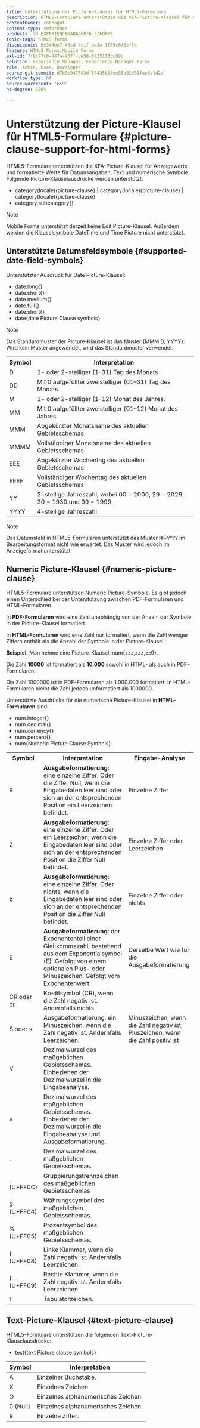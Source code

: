 ```yaml
---
title: Unterstützung der Picture-Klausel für HTML5-Formulare
description: HTML5-Formulare unterstützen die XFA-Picture-Klausel für Anzeigewerte und formatierte Werte für Datumsangaben, Text und numerische Symbole.
contentOwner: robhagat
content-type: reference
products: SG_EXPERIENCEMANAGER/6.5/FORMS
topic-tags: hTML5_forms
discoiquuid: 5e344be7-46cd-4e1f-ae3a-1f89c645cffe
feature: HTML5 Forms,Mobile Forms
exl-id: 7f9c77c6-447a-407f-ae58-6735176dc99c
solution: Experience Manager, Experience Manager Forms
role: Admin, User, Developer
source-git-commit: d7b9e947503df58435b3fee85a92d51fae8c1d2d
workflow-type: ht
source-wordcount: '659'
ht-degree: 100%

---
```


# Unterstützung der Picture-Klausel für HTML5-Formulare {#picture-clause-support-for-html-forms}

HTML5-Formulare unterstützen die XFA-Picture-Klausel für Anzeigewerte und formatierte Werte für Datumsangaben, Text und numerische Symbole. Folgende Picture-Klauselausdrücke werden unterstützt:

* category(locale){picture-clause} | category(locale){picture-clause} | category(locale){picture-clause}
* category.subcategory{}

>[!NOTE]
>
>Mobile Forms unterstützt derzeit keine Edit Picture-Klausel. Außerdem werden die Klauselsymbole DateTime und Time Picture nicht unterstützt.

## Unterstützte Datumsfeldsymbole {#supported-date-field-symbols}

Unterstützter Ausdruck für Date Picture-Klausel:

* date.long{}
* date.short{}
* date.medium{}
* date.full{}
* date.short{}
* date{date Picture Clause symbols}

>[!NOTE]
>
>Das Standardmuster der Picture-Klausel ist das Muster {MMM D, YYYY}. Wird kein Muster angewendet, wird das Standardmuster verwendet.

<table>
 <tbody>
  <tr>
   <th><strong>Symbol</strong></th>
   <th>Interpretation</th>
  </tr>
  <tr>
   <td>D</td>
   <td>1- oder 2-stelliger (1–31) Tag des Monats</td>
  </tr>
  <tr>
   <td>DD</td>
   <td>Mit 0 aufgefüllter zweistelliger (01–31) Tag des Monats.<br /> </td>
  </tr>
  <tr>
   <td>M</td>
   <td>1- oder 2-stelliger (1–12) Monat des Jahres.<br /> </td>
  </tr>
  <tr>
   <td>MM</td>
   <td>Mit 0 aufgefüllter zweistelliger (01–12) Monat des Jahres.<br /> </td>
  </tr>
  <tr>
   <td>MMM</td>
   <td>Abgekürzter Monatsname des aktuellen Gebietsschemas<br /> </td>
  </tr>
  <tr>
   <td>MMMM</td>
   <td>Vollständiger Monatsname des aktuellen Gebietsschemas<br /> </td>
  </tr>
  <tr>
   <td>EEE</td>
   <td>Abgekürzter Wochentag des aktuellen Gebietsschemas<br /> </td>
  </tr>
  <tr>
   <td>EEEE</td>
   <td>Vollständiger Wochentag des aktuellen Gebietsschemas<br /> </td>
  </tr>
  <tr>
   <td>YY</td>
   <td>2-stellige Jahreszahl, wobei 00 = 2000, 29 = 2029, 30 = 1930 und 99 = 1999<br /> </td>
  </tr>
  <tr>
   <td>YYYY</td>
   <td>4-stellige Jahreszahl<br /> </td>
  </tr>
 </tbody>
</table>

>[!NOTE]
>
> Das Datumsfeld in HTML5-Formularen unterstützt das Muster `MM-YYYY` im Bearbeitungsformat nicht wie erwartet. Das Muster wird jedoch im Anzeigeformat unterstützt.

## Numeric Picture-Klausel {#numeric-picture-clause}

HTML5-Formulare unterstützen Numeric Picture-Symbole. Es gibt jedoch einen Unterschied bei der Unterstützung zwischen PDF-Formularen und HTML-Formularen.

In **PDF-Formularen** wird eine Zahl unabhängig von der Anzahl der Symbole in der Picture-Klausel formatiert.

In **HTML-Formularen** wird eine Zahl nur formatiert, wenn die Zahl weniger Ziffern enthält als die Anzahl der Symbole in der Picture-Klausel.

**Beispiel**: Man nehme eine Picture-Klausel: num{zzz,zzz,zz9}.

Die Zahl **10000** ist formatiert als **10.000** sowohl in HTML- als auch in PDF-Formularen.

Die Zahl 1000000 ist in PDF-Formularen als 1.000.000 formatiert. In HTML-Formularen bleibt die Zahl jedoch unformatiert als 1000000.

Unterstützte Ausdrücke für die numerische Picture-Klausel in **HTML-Formularen** sind:

* num.integer{}
* num.decimal{}
* num.currency{}
* num.percent{}
* num{Numeric Picture Clause Symbols}

<table>
 <tbody>
  <tr>
   <th><strong>Symbol</strong></th>
   <th><strong>Interpretation</strong></th>
   <th>Eingabe-Analyse</th>
  </tr>
  <tr>
   <td>9</td>
   <td><strong>Ausgabeformatierung</strong>: eine einzelne Ziffer. Oder die Ziffer Null, wenn die Eingabedaten leer sind oder sich an der entsprechenden Position ein Leerzeichen befindet.<br /> </td>
   <td>Einzelne Ziffer</td>
  </tr>
  <tr>
   <td>Z</td>
   <td><strong>Ausgabeformatierung</strong>: eine einzelne Ziffer. Oder ein Leerzeichen, wenn die Eingabedaten leer sind oder sich an der entsprechenden Position die Ziffer Null befindet.<br /> </td>
   <td>Einzelne Ziffer oder Leerzeichen</td>
  </tr>
  <tr>
   <td>z</td>
   <td><strong>Ausgabeformatierung</strong>: eine einzelne Ziffer. Oder nichts, wenn die Eingabedaten leer sind oder sich an der entsprechenden Position die Ziffer Null befindet.<br /> </td>
   <td>Einzelne Ziffer oder nichts</td>
  </tr>
  <tr>
   <td>E</td>
   <td><strong>Ausgabeformatierung</strong>: der Exponententeil einer Gleitkommazahl, bestehend aus dem Exponentialsymbol (E). Gefolgt von einem optionalen Plus- oder Minuszeichen. Gefolgt vom Exponentenwert.<br /> </td>
   <td>Derselbe Wert wie für die Ausgabeformatierung</td>
  </tr>
  <tr>
   <td>CR oder cr<br /> </td>
   <td>Kreditsymbol (CR), wenn die Zahl negativ ist. Andernfalls nichts.</td>
   <td><br type="_moz" /> </td>
  </tr>
  <tr>
   <td>S oder s<br /> </td>
   <td>Ausgabeformatierung: ein Minuszeichen, wenn die Zahl negativ ist. Andernfalls Leerzeichen.<br /> </td>
   <td>Minuszeichen, wenn die Zahl negativ ist; Pluszeichen, wenn die Zahl positiv ist</td>
  </tr>
  <tr>
   <td>V</td>
   <td>Dezimalwurzel des maßgeblichen Gebietsschemas. Einbeziehen der Dezimalwurzel in die Eingabeanalyse.</td>
   <td><br type="_moz" /> </td>
  </tr>
  <tr>
   <td>v</td>
   <td>Dezimalwurzel des maßgeblichen Gebietsschemas. Einbeziehen der Dezimalwurzel in die Eingabeanalyse und Ausgabeformatierung.</td>
   <td><br type="_moz" /> </td>
  </tr>
  <tr>
   <td>.</td>
   <td>Dezimalwurzel des maßgeblichen Gebietsschemas.</td>
   <td><br type="_moz" /> </td>
  </tr>
  <tr>
   <td>, (U+FF0C)</td>
   <td>Gruppierungstrennzeichen des maßgeblichen Gebietsschemas</td>
   <td><br type="_moz" /> </td>
  </tr>
  <tr>
   <td>$ (U+FF04)</td>
   <td>Währungssymbol des maßgeblichen Gebietsschemas.</td>
   <td><br type="_moz" /> </td>
  </tr>
  <tr>
   <td>% (U+FF05)</td>
   <td>Prozentsymbol des maßgeblichen Gebietsschemas.</td>
   <td><br type="_moz" /> </td>
  </tr>
  <tr>
   <td>( (U+FF08)</td>
   <td>Linke Klammer, wenn die Zahl negativ ist. Andernfalls Leerzeichen.</td>
   <td><br type="_moz" /> </td>
  </tr>
  <tr>
   <td>) (U+FF09)</td>
   <td>Rechte Klammer, wenn die Zahl negativ ist. Andernfalls Leerzeichen.</td>
   <td><br type="_moz" /> </td>
  </tr>
  <tr>
   <td>t</td>
   <td>Tabulatorzeichen.</td>
   <td><br type="_moz" /> </td>
  </tr>
 </tbody>
</table>

## Text-Picture-Klausel {#text-picture-clause}

HTML5-Formulare unterstützen die folgenden Text-Picture-Klauselausdrücke:

* text{text Picture clause symbols}

| **Symbol** | **Interpretation** |
|---|---|
| A | Einzelner Buchstabe. |
| X | Einzelnes Zeichen. |
| O | Einzelnes alphanumerisches Zeichen. |
| 0 (Null) | Einzelnes alphanumerisches Zeichen. |
| 9 | Einzelne Ziffer. |
